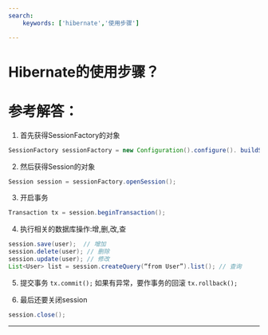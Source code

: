 ```yaml
---
search:
    keywords: ['hibernate','使用步骤']

---
```



# Hibernate的使用步骤？

# 参考解答：

1. 首先获得SessionFactory的对象 
```java
SessionFactory sessionFactory = new Configuration().configure(). buildSessionFactory(); 
```
2. 然后获得Session的对象 
```java
Session session = sessionFactory.openSession();
```
3. 开启事务 
```java
Transaction tx = session.beginTransaction(); 
```
4. 执行相关的数据库操作:增,删,改,查 
```java
session.save(user);  // 增加
session.delete(user); // 删除
session.update(user); // 修改
List<User> list = session.createQuery(“from User”).list(); // 查询
```
5. 提交事务 `tx.commit();` 如果有异常，要作事务的回滚 `tx.rollback();`
 
6. 最后还要关闭session
```java
session.close();
```



---